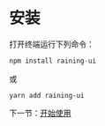 # 安装

打开终端运行下列命令：

```js
npm install raining-ui
```

或

```
yarn add raining-ui
```

下一节：[开始使用](#/doc/get-started)